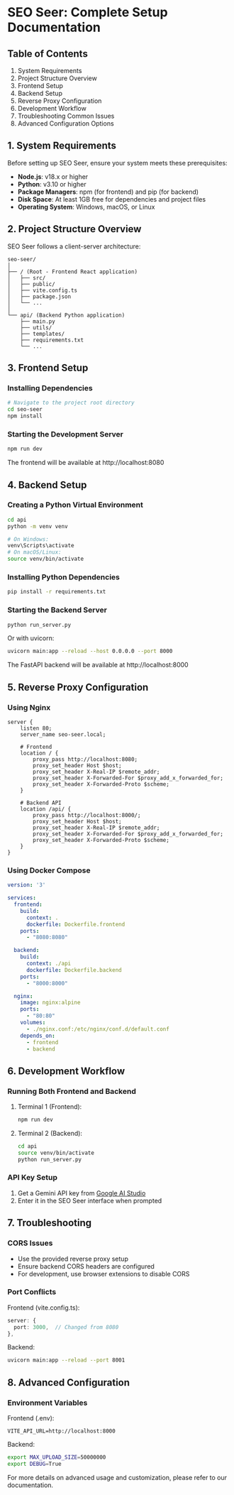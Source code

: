 
# SEO Seer: Complete Setup Documentation

## Table of Contents
1. System Requirements
2. Project Structure Overview
3. Frontend Setup
4. Backend Setup
5. Reverse Proxy Configuration
6. Development Workflow
7. Troubleshooting Common Issues
8. Advanced Configuration Options

## 1. System Requirements

Before setting up SEO Seer, ensure your system meets these prerequisites:

- **Node.js**: v18.x or higher
- **Python**: v3.10 or higher
- **Package Managers**: npm (for frontend) and pip (for backend)
- **Disk Space**: At least 1GB free for dependencies and project files
- **Operating System**: Windows, macOS, or Linux

## 2. Project Structure Overview

SEO Seer follows a client-server architecture:

```
seo-seer/
│
├── / (Root - Frontend React application)
│   ├── src/
│   ├── public/
│   ├── vite.config.ts
│   ├── package.json
│   └── ...
│
└── api/ (Backend Python application)
    ├── main.py
    ├── utils/
    ├── templates/
    ├── requirements.txt
    └── ...
```

## 3. Frontend Setup

### Installing Dependencies

```bash
# Navigate to the project root directory
cd seo-seer
npm install
```

### Starting the Development Server

```bash
npm run dev
```

The frontend will be available at http://localhost:8080

## 4. Backend Setup

### Creating a Python Virtual Environment

```bash
cd api
python -m venv venv

# On Windows:
venv\Scripts\activate
# On macOS/Linux:
source venv/bin/activate
```

### Installing Python Dependencies

```bash
pip install -r requirements.txt
```

### Starting the Backend Server

```bash
python run_server.py
```

Or with uvicorn:

```bash
uvicorn main:app --reload --host 0.0.0.0 --port 8000
```

The FastAPI backend will be available at http://localhost:8000

## 5. Reverse Proxy Configuration

### Using Nginx

```nginx
server {
    listen 80;
    server_name seo-seer.local;

    # Frontend
    location / {
        proxy_pass http://localhost:8080;
        proxy_set_header Host $host;
        proxy_set_header X-Real-IP $remote_addr;
        proxy_set_header X-Forwarded-For $proxy_add_x_forwarded_for;
        proxy_set_header X-Forwarded-Proto $scheme;
    }

    # Backend API
    location /api/ {
        proxy_pass http://localhost:8000/;
        proxy_set_header Host $host;
        proxy_set_header X-Real-IP $remote_addr;
        proxy_set_header X-Forwarded-For $proxy_add_x_forwarded_for;
        proxy_set_header X-Forwarded-Proto $scheme;
    }
}
```

### Using Docker Compose

```yaml
version: '3'

services:
  frontend:
    build:
      context: .
      dockerfile: Dockerfile.frontend
    ports:
      - "8080:8080"

  backend:
    build:
      context: ./api
      dockerfile: Dockerfile.backend
    ports:
      - "8000:8000"

  nginx:
    image: nginx:alpine
    ports:
      - "80:80"
    volumes:
      - ./nginx.conf:/etc/nginx/conf.d/default.conf
    depends_on:
      - frontend
      - backend
```

## 6. Development Workflow

### Running Both Frontend and Backend

1. Terminal 1 (Frontend):
   ```bash
   npm run dev
   ```

2. Terminal 2 (Backend):
   ```bash
   cd api
   source venv/bin/activate
   python run_server.py
   ```

### API Key Setup

1. Get a Gemini API key from [Google AI Studio](https://makersuite.google.com/app/apikey)
2. Enter it in the SEO Seer interface when prompted

## 7. Troubleshooting

### CORS Issues
- Use the provided reverse proxy setup
- Ensure backend CORS headers are configured
- For development, use browser extensions to disable CORS

### Port Conflicts
Frontend (vite.config.ts):
```typescript
server: {
  port: 3000,  // Changed from 8080
},
```

Backend:
```bash
uvicorn main:app --reload --port 8001
```

## 8. Advanced Configuration

### Environment Variables

Frontend (.env):
```
VITE_API_URL=http://localhost:8000
```

Backend:
```bash
export MAX_UPLOAD_SIZE=50000000
export DEBUG=True
```

For more details on advanced usage and customization, please refer to our documentation.

